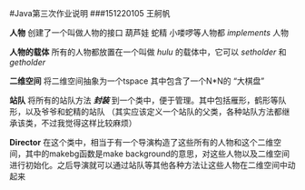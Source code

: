 #Java第三次作业说明
###151220105 王舸帆

**人物**
创建了一个叫做人物的接口
葫芦娃 蛇精 小喽啰等人物都 *implements* 人物

**人物的载体**
所有的人物都放置在一个叫做 *hulu* 的载体中，它可以 *setholder* 和 *getholder* 

**二维空间**
将二维空间抽象为一个tspace
其中包含了一个N*N的 “大棋盘”

**站队**
将所有的站队方法 ***封装*** 到一个类中，便于管理。其中包括雁形，鹤形等队形，以及爷爷和蛇精的站队
（其实应该定义一个站队的父类，各种站队方法都继承该类，不过我觉得这样比较麻烦）

**Director**
在这个类中，相当于有一个导演构造了这些所有的人物和这个二维空间，其中的makebg函数是make background的意思，对这些人物以及二维空间进行初始化。之后导演就可以通过站队等其他各种方法让这些人物在二维空间中动起来

